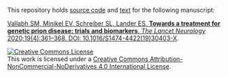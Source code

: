 This repository holds [source code](src/) and [text](manuscript.md) for the following manuscript:

[Vallabh SM, Minikel EV, Schreiber SL, Lander ES. **Towards a treatment for genetic prion disease: trials and biomarkers**. *The Lancet Neurology* 2020;19(4):361–368. DOI: 10.1016/S1474-4422(19)30403-X](https://doi.org/10.1016/S1474-4422%2819%2930403-X).

<a rel="license" href="http://creativecommons.org/licenses/by-nc-nd/4.0/"><img alt="Creative Commons License" style="border-width:0" src="https://i.creativecommons.org/l/by-nc-nd/4.0/88x31.png" /></a><br />This work is licensed under a <a rel="license" href="http://creativecommons.org/licenses/by-nc-nd/4.0/">Creative Commons Attribution-NonCommercial-NoDerivatives 4.0 International License</a>.

